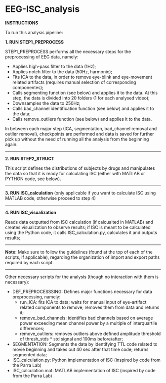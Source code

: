 # EEG-ISC_analysis
 
**INSTRUCTIONS**

To run this analysis pipeline:

**1. RUN STEP1_PREPROCESS**

   STEP1_PREPROCESS performs all the necessary steps for the preprocessing of EEG data, namely:
   - Applies high-pass filter to the data (1Hz);
   - Applies notch filter to the data (50Hz, harmonic);
   - Fits ICA to the data, in order to remove eye-blink and eye-movement related artifacts (requires manual selection of corresponding componentes);
   - Calls segmenting function (see below) and applies it to the data. At this step, the data is divided into 20 folders (1 for each analysed video);
   - Downsamples the data to 250Hz;
   - Calls bad_channel identification function (see below) and applies it to the data;
   - Calls remove_outliers function (see below) and applies it to the data.
   
   In between each major step (ICA, segmentation, bad_channel removal and outlier removal), checkpoints are performed and data is saved for further pick up without the need of running all the analysis from the beginning again.

--------------------------------------------------------------------------------------------------------------------------------------------------------------------
 
**2. RUN STEP2_STRUCT**

   This script defines the distributions of subjects by drugs and manipulates the data so that it is ready for calculating ISC (either with MATLAB or PYTHON code, see below).

--------------------------------------------------------------------------------------------------------------------------------------------------------------------

**3. RUN ISC_calculation** (only applicable if you want to calculate ISC using MATLAB code, otherwise proceed to step 4)
 
--------------------------------------------------------------------------------------------------------------------------------------------------------------------
   
**4. RUN ISC_visualization**

   Reads data outputted from ISC calculation (if calcualted in MATLAB) and creates visualization to observe results; if ISC is meant to be calculated using the Python code, it calls ISC_calculation.py, calculates it and outputs results;

--------------------------------------------------------------------------------------------------------------------------------------------------------------------

**Note:**
Make sure to follow the guidelines (found at the top of each of the scripts, if applicable), regarding the organization of import and export paths required by each script.

--------------------------------------------------------------------------------------------------------------------------------------------------------------------

Other necessary scripts for the analysis (though no interaction with them is necessary):

- DEF_PREPROCESSSING: Defines major functions necessary for data preprocessing, namely:
   - run_ICA: fits ICA to data; waits for manual input of eye-artifact related components to remove; removes them from data and returns it;
   - remove_bad_channels: identifies bad channels based on average power exceeding mean channel power by a multiple of interquartile differences;
   - remove_outliers: removes outliers above defined amplitude threshold of thresh_stds * std signal and 100ms before/after;
- SEGMENTATION: Segments the data by identifying TTL code related to movie beginning and takes out 40 sec after that time code; returns segmented data;
- ISC_calculation.py: Python implementation of ISC (inspired by code from the Parra Lab)
- ISC_calculation.mat: MATLAB implementation of ISC (inspired by code from the Parra Lab)

